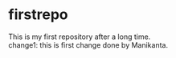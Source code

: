 # firstrepo
This is my first repository after a long time. <br>
change1: this is first change done by Manikanta.
